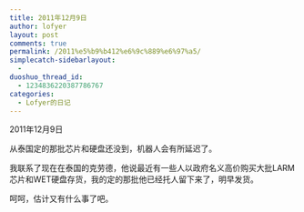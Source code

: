 ```yaml
---
title: 2011年12月9日
author: lofyer
layout: post
comments: true
permalink: /2011%e5%b9%b412%e6%9c%889%e6%97%a5/
simplecatch-sidebarlayout:
  - 
duoshuo_thread_id:
  - 1234836220387786767
categories:
  - Lofyer的日记
---
```

2011年12月9日

从泰国定的那批芯片和硬盘还没到，机器人会有所延迟了。

我联系了现在在泰国的克劳德，他说最近有一些人以政府名义高价购买大批LARM芯片和WET硬盘存货，我的定的那批他已经托人留下来了，明早发货。

呵呵，估计又有什么事了吧。